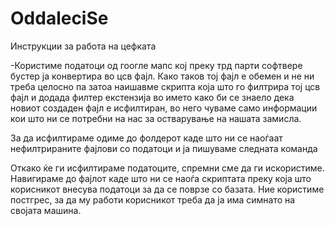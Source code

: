 # OddaleciSe

Инструкции за работа на цефката

-Користиме податоци од гоогле мапс кој преку трд парти софтвере бустер ја конвертира во цсв фајл.
Како таков тој фајл е обемен и не ни треба целосно па затоа наишавме скрипта која што го филтрира тој цсв фајл и додада филтер екстензија во името како би се знаело дека новиот создаден фајл е исфилтиран, во него чуваме само информации кои што ни се потребни на нас за остварување на нашата замисла.

За да исфилтираме одиме до фолдерот каде што ни се наоѓаат нефилтрираните фајлови со податоци и ја пишуваме следната команда





Откако ќе ги исфилтираме податоците, спремни сме да ги искористиме. Навигираме до фајлот каде што ни се наоѓа скриптата преку која што корисникот внесува податоци за да се поврзе со базата.
Ние користиме постгрес, за да му работи корисникот треба да ја има симнато на својата машина.


